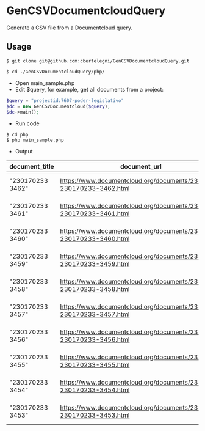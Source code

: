 GenCSVDocumentcloudQuery
========================

Generate a CSV file from a Documentcloud query.


## Usage

```
$ git clone git@github.com:cbertelegni/GenCSVDocumentcloudQuery.git
```

```
$ cd ./GenCSVDocumentcloudQuery/php/
```

* Open main_sample.php
* Edit $query, for example, get all documents from a project:

```php
$query = "projectid:7607-poder-legislativo"
$dc = new GenCSVDocumentcloud($query);
$dc->main();
```

* Run code

```
$ cd php
$ php main_sample.php
```

* Output

document_title|document_url|document_id|Description|Pages
---|---|---|---|---
"230170233 3462"|https://www.documentcloud.org/documents/2316031-230170233-3462.html|2316031-230170233-3462||1
"230170233 3461"|https://www.documentcloud.org/documents/2316030-230170233-3461.html|2316030-230170233-3461||1
"230170233 3460"|https://www.documentcloud.org/documents/2316028-230170233-3460.html|2316028-230170233-3460||1
"230170233 3459"|https://www.documentcloud.org/documents/2316026-230170233-3459.html|2316026-230170233-3459||1
"230170233 3458"|https://www.documentcloud.org/documents/2316025-230170233-3458.html|2316025-230170233-3458||1
"230170233 3457"|https://www.documentcloud.org/documents/2316024-230170233-3457.html|2316024-230170233-3457||1
"230170233 3456"|https://www.documentcloud.org/documents/2316022-230170233-3456.html|2316022-230170233-3456||1
"230170233 3455"|https://www.documentcloud.org/documents/2316021-230170233-3455.html|2316021-230170233-3455||1
"230170233 3454"|https://www.documentcloud.org/documents/2316020-230170233-3454.html|2316020-230170233-3454||1
"230170233 3453"|https://www.documentcloud.org/documents/2316018-230170233-3453.html|2316018-230170233-3453||1


